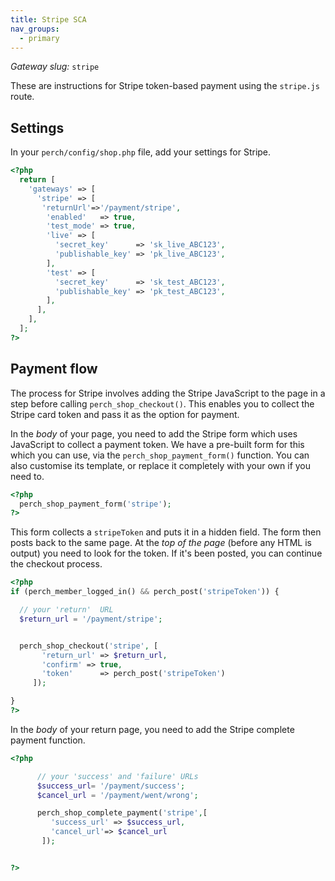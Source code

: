 ```yaml
---
title: Stripe SCA
nav_groups:
  - primary
---
```


*Gateway slug:* `stripe`

These are instructions for Stripe token-based payment using the `stripe.js` route.

## Settings

In your `perch/config/shop.php` file, add your settings for Stripe.

```php
<?php
  return [
    'gateways' => [
      'stripe' => [
       'returnUrl'=>'/payment/stripe',
        'enabled'   => true,
        'test_mode' => true,
        'live' => [
          'secret_key'      => 'sk_live_ABC123',
          'publishable_key' => 'pk_live_ABC123',
        ],
        'test' => [
          'secret_key'      => 'sk_test_ABC123',
          'publishable_key' => 'pk_test_ABC123',
        ],
      ],
    ],
  ];
?>
```

## Payment flow

The process for Stripe involves adding the Stripe JavaScript to the page in a step before calling `perch_shop_checkout()`. This enables you to collect the Stripe card token and pass it as the option for payment.

In the *body* of your page, you need to add the Stripe form which uses JavaScript to collect a payment token. We have a pre-built form for this which you can use, via the `perch_shop_payment_form()` function. You can also customise its template, or replace it completely with your own if you need to.

```php
<?php
  perch_shop_payment_form('stripe');
?>
```

This form collects a `stripeToken` and puts it in a hidden field. The form then posts back to the same page. At the *top of the page* (before any HTML is output) you need to look for the token. If it's been posted, you can continue the checkout process.

```php
<?php
if (perch_member_logged_in() && perch_post('stripeToken')) {

  // your 'return'  URL
  $return_url = '/payment/stripe';


  perch_shop_checkout('stripe', [
       'return_url' => $return_url,
       'confirm' => true,
       'token'      => perch_post('stripeToken')
     ]);

}
?>
```
In the *body* of your return page, you need to add the Stripe complete payment function.

```php
<?php

      // your 'success' and 'failure' URLs
      $success_url= '/payment/success';
      $cancel_url = '/payment/went/wrong';

      perch_shop_complete_payment('stripe',[
         'success_url' => $success_url,
         'cancel_url'=> $cancel_url
       ]);


?>
```
